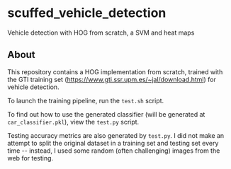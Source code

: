 # scuffed_vehicle_detection
Vehicle detection with HOG from scratch, a SVM and heat maps

## About
This repository contains a HOG implementation from scratch, trained with the
GTI training set (https://www.gti.ssr.upm.es/~jal/download.html) for vehicle detection.

To launch the training pipeline, run the `test.sh` script.

To find out how to use the generated classifier (will be generated at `car_classifier.pkl`),
view the `test.py` script.

Testing accuracy metrics are also generated by `test.py`. I did not make an attempt to split
the original dataset in a training set and testing set every time -- instead, I used some
random (often challenging) images from the web for testing.
